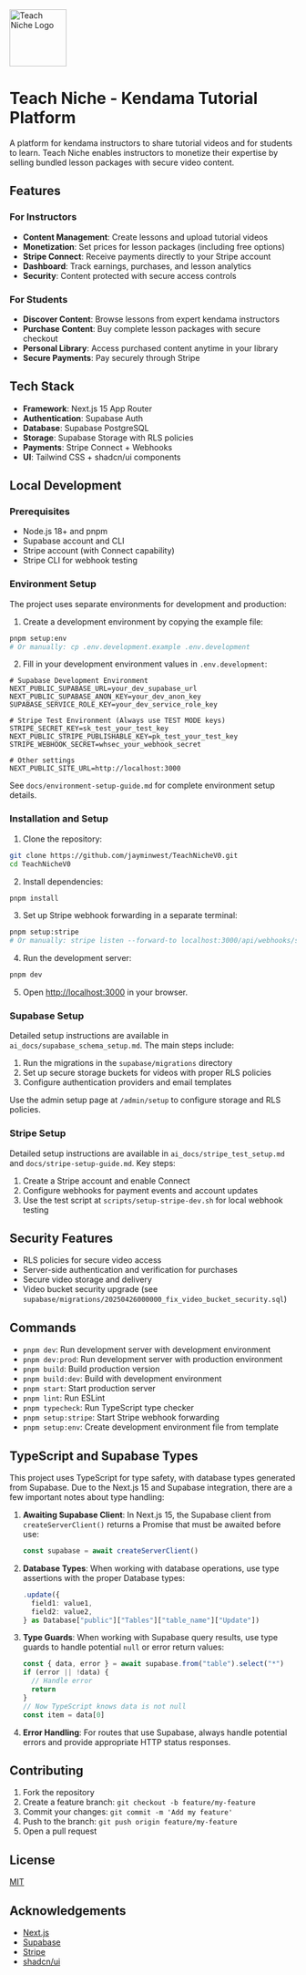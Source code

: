 <img src="public/favicon.png" alt="Teach Niche Logo" width="100" height="100" />

# Teach Niche - Kendama Tutorial Platform

A platform for kendama instructors to share tutorial videos and for students to learn. Teach Niche enables instructors to monetize their expertise by selling bundled lesson packages with secure video content.

## Features

### For Instructors
- **Content Management**: Create lessons and upload tutorial videos
- **Monetization**: Set prices for lesson packages (including free options)
- **Stripe Connect**: Receive payments directly to your Stripe account
- **Dashboard**: Track earnings, purchases, and lesson analytics
- **Security**: Content protected with secure access controls

### For Students
- **Discover Content**: Browse lessons from expert kendama instructors
- **Purchase Content**: Buy complete lesson packages with secure checkout
- **Personal Library**: Access purchased content anytime in your library
- **Secure Payments**: Pay securely through Stripe

## Tech Stack

- **Framework**: Next.js 15 App Router
- **Authentication**: Supabase Auth
- **Database**: Supabase PostgreSQL
- **Storage**: Supabase Storage with RLS policies
- **Payments**: Stripe Connect + Webhooks
- **UI**: Tailwind CSS + shadcn/ui components

## Local Development

### Prerequisites

- Node.js 18+ and pnpm
- Supabase account and CLI
- Stripe account (with Connect capability)
- Stripe CLI for webhook testing

### Environment Setup

The project uses separate environments for development and production:

1. Create a development environment by copying the example file:

```bash
pnpm setup:env
# Or manually: cp .env.development.example .env.development
```

2. Fill in your development environment values in `.env.development`:

```
# Supabase Development Environment
NEXT_PUBLIC_SUPABASE_URL=your_dev_supabase_url
NEXT_PUBLIC_SUPABASE_ANON_KEY=your_dev_anon_key
SUPABASE_SERVICE_ROLE_KEY=your_dev_service_role_key

# Stripe Test Environment (Always use TEST MODE keys)
STRIPE_SECRET_KEY=sk_test_your_test_key
NEXT_PUBLIC_STRIPE_PUBLISHABLE_KEY=pk_test_your_test_key
STRIPE_WEBHOOK_SECRET=whsec_your_webhook_secret

# Other settings
NEXT_PUBLIC_SITE_URL=http://localhost:3000
```

See `docs/environment-setup-guide.md` for complete environment setup details.

### Installation and Setup

1. Clone the repository:
```bash
git clone https://github.com/jayminwest/TeachNicheV0.git
cd TeachNicheV0
```

2. Install dependencies:
```bash
pnpm install
```

3. Set up Stripe webhook forwarding in a separate terminal:
```bash
pnpm setup:stripe
# Or manually: stripe listen --forward-to localhost:3000/api/webhooks/stripe
```

4. Run the development server:
```bash
pnpm dev
```

5. Open [http://localhost:3000](http://localhost:3000) in your browser.

### Supabase Setup

Detailed setup instructions are available in `ai_docs/supabase_schema_setup.md`. The main steps include:

1. Run the migrations in the `supabase/migrations` directory
2. Set up secure storage buckets for videos with proper RLS policies
3. Configure authentication providers and email templates

Use the admin setup page at `/admin/setup` to configure storage and RLS policies.

### Stripe Setup

Detailed setup instructions are available in `ai_docs/stripe_test_setup.md` and `docs/stripe-setup-guide.md`. Key steps:

1. Create a Stripe account and enable Connect
2. Configure webhooks for payment events and account updates
3. Use the test script at `scripts/setup-stripe-dev.sh` for local webhook testing

## Security Features

- RLS policies for secure video access
- Server-side authentication and verification for purchases
- Secure video storage and delivery
- Video bucket security upgrade (see `supabase/migrations/20250426000000_fix_video_bucket_security.sql`)

## Commands

- `pnpm dev`: Run development server with development environment
- `pnpm dev:prod`: Run development server with production environment
- `pnpm build`: Build production version
- `pnpm build:dev`: Build with development environment
- `pnpm start`: Start production server
- `pnpm lint`: Run ESLint
- `pnpm typecheck`: Run TypeScript type checker
- `pnpm setup:stripe`: Start Stripe webhook forwarding
- `pnpm setup:env`: Create development environment file from template

## TypeScript and Supabase Types

This project uses TypeScript for type safety, with database types generated from Supabase. Due to the Next.js 15 and Supabase integration, there are a few important notes about type handling:

1. **Awaiting Supabase Client**: In Next.js 15, the Supabase client from `createServerClient()` returns a Promise that must be awaited before use:
   ```typescript
   const supabase = await createServerClient()
   ```

2. **Database Types**: When working with database operations, use type assertions with the proper Database types:
   ```typescript
   .update({
     field1: value1,
     field2: value2,
   } as Database["public"]["Tables"]["table_name"]["Update"])
   ```

3. **Type Guards**: When working with Supabase query results, use type guards to handle potential `null` or error return values:
   ```typescript
   const { data, error } = await supabase.from("table").select("*")
   if (error || !data) {
     // Handle error
     return
   }
   // Now TypeScript knows data is not null
   const item = data[0]
   ```

4. **Error Handling**: For routes that use Supabase, always handle potential errors and provide appropriate HTTP status responses.

## Contributing

1. Fork the repository
2. Create a feature branch: `git checkout -b feature/my-feature`
3. Commit your changes: `git commit -m 'Add my feature'`
4. Push to the branch: `git push origin feature/my-feature`
5. Open a pull request

## License

[MIT](LICENSE)

## Acknowledgements

- [Next.js](https://nextjs.org/)
- [Supabase](https://supabase.com/)
- [Stripe](https://stripe.com/)
- [shadcn/ui](https://ui.shadcn.com/)
